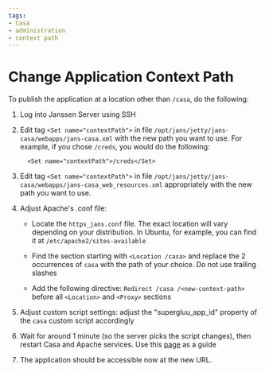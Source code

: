 ```yaml
---
tags:
- Casa
- administration
- context path
---
```


# Change Application Context Path

To publish the application at a location other than `/casa`, do the following:

1. Log into Janssen Server using SSH       
      
1. Edit tag `<Set name="contextPath">` in file 
   `/opt/jans/jetty/jans-casa/webapps/jans-casa.xml` with the new path you want 
   to use. For example, if you chose `/creds`, you would do the following:    
   
    ```  
      <Set name="contextPath">/creds</Set>     
    ```  

1. Edit tag `<Set name="contextPath">` in file 
   `/opt/jans/jetty/jans-casa/webapps/jans-casa_web_resources.xml` 
   appropriately with the new path you want to use.
    
1. Adjust Apache's .conf file:    

    - Locate the `https_jans.conf` file. The exact location will vary depending on your distribution. In Ubuntu, for example, you can find it at `/etc/apache2/sites-available`
   
    - Find the section starting with `<Location /casa>` and replace the 2 occurrences of `casa` with the path of your choice. Do not use trailing slashes   

    - Add the following directive: `Redirect /casa /<new-context-path>` before all `<Location>` and `<Proxy>` sections

1. Adjust custom script settings: adjust the "supergluu_app_id" property of the `casa` custom script accordingly

1. Wait for around 1 minute (so the server picks the script changes), then restart Casa and Apache services. Use this [page](../../janssen-server/vm-ops/restarting-services.md) as a guide

1. The application should be accessible now at the new URL.
